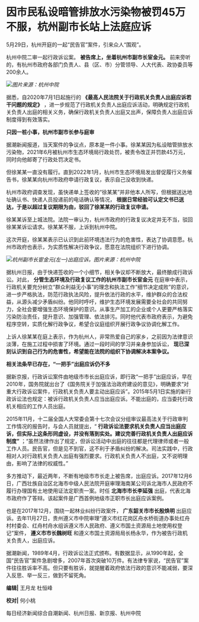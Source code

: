 # 因市民私设暗管排放水污染物被罚45万不服，杭州副市长站上法庭应诉

5月29日，杭州开庭的一起“民告官”案件，引来众人“围观”。

杭州中院二审一起行政诉讼案。 **被告席上，坐着杭州市副市长宦金元。**
前来旁听的，有杭州市政府各部门负责人、县（区、市）分管领导、人大代表、政协委员等200余人。

![](https://inews.gtimg.com/om_bt/O0pk5z_xukkDus_MEYRB6qlfLn66WplvDzHY8Qb-LhDjgAA/1000)_图片来源：杭州中院_

据悉，自2020年7月1日起施行的 **《最高人民法院关于行政机关负责人出庭应诉若干问题的规定》**
，进一步规范了行政机关负责人出庭应诉活动，明确规定行政机关负责人出庭的相关义务，确保行政机关负责人出庭又出声，保障负责人出庭应诉制度得到有效落实。

**只因一桩小事，杭州市副市长参与庭审**

据潮新闻报道，当天案件的争议点，原本是一件小事。徐某某因为私设暗管排放水污染物，2021年6月被杭州市生态环境局行政处罚，被责令改正并罚款45万元，同时向他邮寄了行政处罚决定书。

但徐某某一直没有履行。直到2022年1月，杭州市生态环境局发出督促履行义务催告书，徐某某向杭州市政府申请行政复议，表示自己没收到快递。

杭州市政府调查发现，虽快递单上签收的“徐某某”并非他本人所写，但根据送达地址确认书、快递人员投递前的电话确认等情况，
**根据日常经验可认定文书已送达，于是以超过复议期限为由，驳回了徐某某的行政复议申请。**

徐某某诉至上城法院。法院一审认为，杭州市政府的行政复议决定并无不当，驳回徐某某诉讼请求。徐某某不服，上诉到杭州中院。

这次开庭，徐某某表示已认识到此前环境违法行为的危害性，表达了协调意愿。杭州市政府也表示，为实质性解决行政争议，愿意在法院组织下进行协调。

![](https://inews.gtimg.com/om_bt/OPyr9NhVGcygRPXL7S8oh3fhdUMjiEUGtkzEwFBOg-NlwAA/1000)_杭州副市长宦金元(左一)出庭应诉。图片来源：杭州中院_

据杭州日报，由于快递签收的一个小细节，相关争议却不断放大，最终酿成行政诉讼。对此， **分管生态环境及行政复议工作的杭州市副市长宦金元**
在庭审中表示，行政机关要充分树立“群众利益无小事”的理念和执法工作“细节决定成败”的意识，进一步严格执法，防范行政执法风险，提升依法行政的水平，维护群众的合法权益，从源头减少矛盾纠纷。他同时呼吁，维护生态环境发展需要全社会的共同努力，全社会要增强生态环境保护的意识。从事生产加工的企业或个人更要严格落实污染防治责任，提升意识、加强管理、依法排污。同时他代表市政府表示，为避免程序空转，实质化解行政争议，希望合议庭组织开展行政争议协调化解工作。

上诉人徐某某在庭上表示，作为杭州人，非常热爱自己的家乡，之前因为法律意识淡薄，在施工过程中损害了环境。通过一段时间的学习并亲身参加诉讼，
**现已深刻认识到自己行为的危害性，希望能在法院的组织下协调解决本案争议。**

**相关法条早已存在，“一把手”出庭应诉仍不多**

据新京报，行政诉讼案件由地级市市长出庭应诉，即行政“一把手”出庭应诉，早在2010年，国务院就出台了《国务院关于加强法治政府建设的意见》，明确要求“对重大行政诉讼案件，行政机关负责人要主动出庭应诉”。2015年5月1日实施的新行政诉讼法也规定：被诉行政机关负责人应当出庭应诉。不能出庭的，应当委托行政机关相应的工作人员出庭。

2015年11月，十二届全国人大常委会第十七次会议分组审议最高法关于行政审判工作情况的报告时，与会人员就提出，“
**行政诉讼法要求机关负责人应当出庭应诉，但实际上这条形同虚设，并没有落到实处。建议完善行政机关负责人出庭应诉制度”**
；“虽然法律作出了规定，但诉讼活动中出庭的往往都是代理律师或者一般工作人员。民告官，但是见不到官，这不利于矛盾纠纷的解决。司法实践中，行政相对人对行政机关负责人出庭有强烈要求。行政机关负责人不出庭，又不说明理由，影响了法律的权威性。”

多方推动下，最近两年，不断有地级市市长走上被告席，出庭应诉。2017年12月6日，广西壮族自治区北海市中级人民法院开庭审理海南某公司诉北海市人民政府不履行办理国有土地使用证法定职责一案。时任
**北海市市长李延强** 出庭，代表北海市政府作了答辩。该起案件是广西首例地级市正职市长出庭应诉案例。

也是在2017年12月，围绕一起林业纠纷行政案件， **广东韶关市市长殷焕明**
出庭应诉。去年11月27日，贵州遵义市中院审理“遵义市红花岗区舟水桥街道办事处红舟村村委会、红舟村舟水组诉遵义市人民政府、遵义市国土资源局土地使用权登记”案件，
**遵义市市长魏树旺** 和遵义市国土资源局局长杨永华，作为被告行政机关负责人，出庭应诉。

据潮新闻，1989年4月，行政诉讼法正式颁布。有数据显示，从1990年起，全国“民告官”案件急剧增多，2007年首次突破10万件。有法律专家说，“民告官”案件往往胜诉率不高。但只要有胜诉，就提醒着政府依法行政的意识不能减弱，要深入反思、举一反三，做到不留死角。

**编辑|** 王月龙 杜恒峰

**校对|** 何小桃

每日经济新闻综合自潮新闻、杭州日报、新京报、杭州中院

